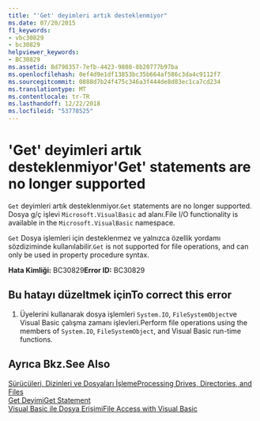 ```yaml
---
title: "'Get' deyimleri artık desteklenmiyor"
ms.date: 07/20/2015
f1_keywords:
- vbc30829
- bc30829
helpviewer_keywords:
- BC30829
ms.assetid: 8d798357-7efb-4423-9808-8b20777b97ba
ms.openlocfilehash: 0ef4d9e1df13853bc35b664af586c3da4c9112f7
ms.sourcegitcommit: 0888d7b24f475c346a3f444de8d83ec1ca7cd234
ms.translationtype: MT
ms.contentlocale: tr-TR
ms.lasthandoff: 12/22/2018
ms.locfileid: "53778525"
---
```

# <a name="get-statements-are-no-longer-supported"></a><span data-ttu-id="14dce-102">'Get' deyimleri artık desteklenmiyor</span><span class="sxs-lookup"><span data-stu-id="14dce-102">'Get' statements are no longer supported</span></span>
<span data-ttu-id="14dce-103">`Get` deyimleri artık desteklenmiyor.</span><span class="sxs-lookup"><span data-stu-id="14dce-103">`Get` statements are no longer supported.</span></span> <span data-ttu-id="14dce-104">Dosya g/ç işlevi `Microsoft.VisualBasic` ad alanı.</span><span class="sxs-lookup"><span data-stu-id="14dce-104">File I/O functionality is available in the `Microsoft.VisualBasic` namespace.</span></span>  
  
 <span data-ttu-id="14dce-105">`Get` Dosya işlemleri için desteklenmez ve yalnızca özellik yordamı sözdiziminde kullanılabilir.</span><span class="sxs-lookup"><span data-stu-id="14dce-105">`Get` is not supported for file operations, and can only be used in property procedure syntax.</span></span>  
  
 <span data-ttu-id="14dce-106">**Hata Kimliği:** BC30829</span><span class="sxs-lookup"><span data-stu-id="14dce-106">**Error ID:** BC30829</span></span>  
  
## <a name="to-correct-this-error"></a><span data-ttu-id="14dce-107">Bu hatayı düzeltmek için</span><span class="sxs-lookup"><span data-stu-id="14dce-107">To correct this error</span></span>  
  
1.  <span data-ttu-id="14dce-108">Üyelerini kullanarak dosya işlemleri `System.IO`, `FileSystemObject`ve Visual Basic çalışma zamanı işlevleri.</span><span class="sxs-lookup"><span data-stu-id="14dce-108">Perform file operations using the members of `System.IO`, `FileSystemObject`, and Visual Basic run-time functions.</span></span>  
  
## <a name="see-also"></a><span data-ttu-id="14dce-109">Ayrıca Bkz.</span><span class="sxs-lookup"><span data-stu-id="14dce-109">See Also</span></span>  
 [<span data-ttu-id="14dce-110">Sürücüleri, Dizinleri ve Dosyaları İşleme</span><span class="sxs-lookup"><span data-stu-id="14dce-110">Processing Drives, Directories, and Files</span></span>](../../visual-basic/developing-apps/programming/drives-directories-files/processing.md)  
 [<span data-ttu-id="14dce-111">Get Deyimi</span><span class="sxs-lookup"><span data-stu-id="14dce-111">Get Statement</span></span>](../../visual-basic/language-reference/statements/get-statement.md)  
 [<span data-ttu-id="14dce-112">Visual Basic ile Dosya Erişimi</span><span class="sxs-lookup"><span data-stu-id="14dce-112">File Access with Visual Basic</span></span>](../../visual-basic/developing-apps/programming/drives-directories-files/file-access.md)
